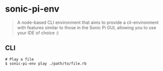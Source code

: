 # sonic-pi-env

> A node-based CLI environment that aims to provide a cli-environment with features similar to those in the Sonic Pi GUI, allowing you to use your IDE of choice :)

## CLI

    # Play a file
    $ sonic-pi-env play ./path/to/file.rb

